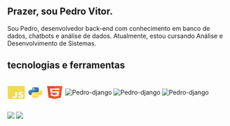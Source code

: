 ## Prazer, sou Pedro Vitor.

Sou Pedro, desenvolvedor back-end com conhecimento em banco de dados, chatbots e análise de dados. Atualmente, estou cursando Análise e Desenvolvimento de Sistemas.
  ##
  
## tecnologias e ferramentas

 <div style="display: inline_block"><br>
  <img align="center" alt="Pedro-Js" height="30" width="40" src="https://raw.githubusercontent.com/devicons/devicon/master/icons/javascript/javascript-plain.svg">
  <img align="center" alt="Pedro-Python" height="30" width="40" src="https://raw.githubusercontent.com/devicons/devicon/master/icons/python/python-original.svg">
  <img align="center" alt="Pedro-HTML" height="30" width="40" src="https://raw.githubusercontent.com/devicons/devicon/master/icons/html5/html5-original.svg">
  <img align="center" alt="Pedro-django" height="30" width="40" src="https://avatars.githubusercontent.com/u/27804?s=200&v=4">
  <img align="center" alt="Pedro-django" height="30" width="40" src="https://user-images.githubusercontent.com/11978772/40430854-46e62868-5e63-11e8-9fac-920ee4ef5237.png">
  <img align="center" alt="Pedro-django" height="30" width="40" src="https://avatars.githubusercontent.com/u/21206976?s=200&v=4"> 
</div>

##

<div> 
  <a href="https://www.instagram.com/_pedrov_06?igsh=MWgzbDRndmp0aTFyeQ%3D%3D" target="_blank"><img src="https://img.shields.io/badge/-Instagram-%23E4405F?style=for-the-badge&logo=instagram&logoColor=white" target="_blank"></a>
  <a href = "mailto:pedrovitorcesario@gmail.com"><img src="https://img.shields.io/badge/-Gmail-%23333?style=for-the-badge&logo=gmail&logoColor=white" target="_blank"></a>
  
</div>
